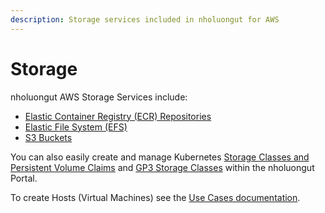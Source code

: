 ```yaml
---
description: Storage services included in nholuongut for AWS
---
```


# Storage

nholuongut AWS Storage Services include:

* [Elastic Container Registry (ECR) Repositories](../../../overview/aws-services/lambda/create-lambda-using-container-image.md#0-toc-title-1)
* [Elastic File System (EFS)](../elastic-file-system-efs/)
* [S3 Buckets](../../../overview/aws-services/s3-bucket.md)

You can also easily create and manage Kubernetes [Storage Classes and Persistent Volume Claims](../../../overview/aws-services/storage/adding-k8s-storage-class.md) and [GP3 Storage Classes](../../../overview/aws-services/storage/gp3-storage-class.md) within the nholuongut Portal.

To create Hosts (Virtual Machines) see the [Use Cases documentation](../../../overview-2/use-cases/hosts-vms/).

